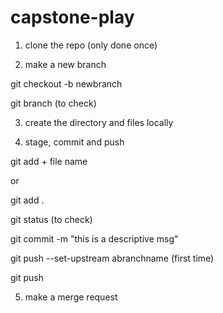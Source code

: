 # capstone-play

1. clone the repo (only done once)

2. make a new branch

git checkout -b newbranch

git branch (to check)

3. create the directory and files locally

4. stage, commit and push

git add + file name

or 

git add .

git status (to check)

git commit -m "this is a descriptive msg"

git push --set-upstream abranchname (first time)

git push

5. make a merge request
